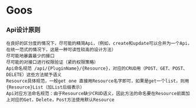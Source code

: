 # Goos

### Api设计原则
    
    在良好的区分度的情况下，尽可能的精简Api，（例如，create和update可以合并为一个Api，在统一范式的情况下，这是一种可读性较高的设计方法）
    尽可能地暴露最少的接口
    尽可能的对接口进行权限验证（紧的权限策略）
    Api命名规范 /api/{PluginName}/{Resource}，对应的CRUD用（POST、GET、POST、DELETE）这些方法赋予语义
    Resource具体规范，一般get one 直接用Resource名字即可，如果是get一个list，则用{Resource}List（加List后缀表示）
    Api对应方法命名规范：由于Resource缺少CRUD语义，因此方法的命名要在Resource前面加上对应的Get，Delete，Post方法使用默认Resource
    
    